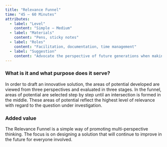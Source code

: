 ```yaml
---
title: "Relevance Funnel"
time: "45 – 60 Minutes"
attributes:
  - label: "Level"
    content: "Simple – Medium"
  - label: "Materials"
    content: "Pens, sticky notes"
  - label: "Roles"
    content: "Facilitation, documentation, time management"
  - label: "Suggestion"
    content: "Advocate the perspective of future generations when making decisions in day-to-day work."
---
```


### What is it and what purpose does it serve?

In order to draft an innovative solution, the areas
of potential developed are viewed from three perspectives and evaluated in three stages. In the funnel, areas of potential are selected step by step until an intersection is formed in the middle. These areas of potential reflect the highest level of relevance with regard to the question under investigation.

### Added value

The Relevance Funnel is a simple way of promoting multi-perspective thinking. The focus is on designing a solution that will continue to improve in the future for everyone involved.
